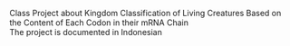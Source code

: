 Class Project about Kingdom Classification of Living Creatures Based on the Content of Each Codon in their mRNA Chain <br>
The project is documented in Indonesian
